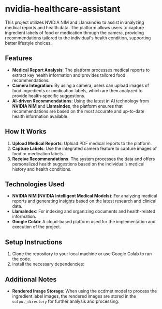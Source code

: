 # nvidia-healthcare-assistant
This project utilizes NVIDIA NIM and Llamaindex to assist in analyzing medical reports and health data. The platform allows users to capture ingredient labels of food or medication through the 
camera, providing recommendations tailored to the individual's health condition, supporting better lifestyle choices.


## Features

- **Medical Report Analysis**: The platform processes medical reports to extract key health information and provides tailored food recommendations.
- **Camera Integration**: By using a camera, users can upload images of food ingredients or medication labels, which are then analyzed to provide health-specific suggestions.
- **AI-driven Recommendations**: Using the latest in AI technology from **NVIDIA NIM** and **LlamaIndex**, the platform ensures that recommendations are based on the most accurate and up-to-date health information available.

## How It Works

1. **Upload Medical Reports**: Upload PDF medical reports to the platform.
2. **Capture Labels**: Use the integrated camera feature to capture images of food or medication labels.
3. **Receive Recommendations**: The system processes the data and offers personalized health suggestions based on the individual’s medical history and health conditions.

## Technologies Used

- **NVIDIA NIM (NVIDIA Intelligent Medical Models)**: For analyzing medical reports and generating insights based on the latest research and clinical data.
- **LlamaIndex**: For indexing and organizing documents and health-related information.
- **Google Colab**: A cloud-based platform used for the implementation and execution of the project.

## Setup Instructions

1. Clone the repository to your local machine or use Google Colab to run the code.
2. Install the necessary dependencies:

## Additional Notes

- **Rendered Image Storage**: When using the ocdrnet model to process the ingredient label images, the rendered images are stored in the `output_directory` for further analysis and processing.

